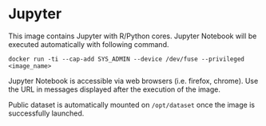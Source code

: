# Jupyter

This image contains Jupyter with R/Python cores. Jupyter Notebook will be 
executed automatically with following command.

```
docker run -ti --cap-add SYS_ADMIN --device /dev/fuse --privileged <image_name>
```

Jupyter Notebook is accessible via web browsers (i.e. firefox, chrome). Use the 
URL in messages displayed after the execution of the image.

Public dataset is automatically mounted on `/opt/dataset` once the image 
is successfully launched.
